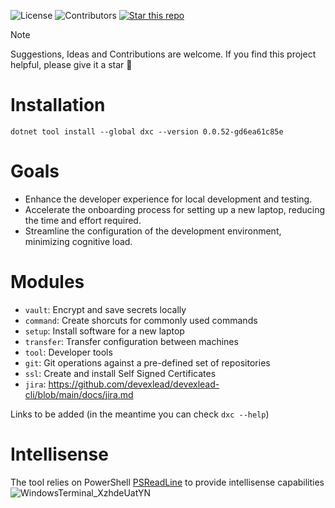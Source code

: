 

![License](https://img.shields.io/badge/license-MIT-blue.svg)
![Contributors](https://img.shields.io/github/contributors/devexlead/devexlead-cli)
[![Star this repo](https://img.shields.io/github/stars/devexlead/devexlead-cli?style=social)](https://github.com/devexlead/devexlead-cli/stargazers)

> [!NOTE]
> Suggestions, Ideas and Contributions are welcome.
> If you find this project helpful, please give it a star 🌟

# Installation

`dotnet tool install --global dxc --version 0.0.52-gd6ea61c85e`

# Goals

- Enhance the developer experience for local development and testing.
- Accelerate the onboarding process for setting up a new laptop, reducing the time and effort required.
- Streamline the configuration of the development environment, minimizing cognitive load.

# Modules

- `vault`: Encrypt and save secrets locally
- `command`: Create shorcuts for commonly used commands
- `setup`: Install software for a new laptop
- `transfer`: Transfer configuration between machines
- `tool`: Developer tools
- `git`: Git operations against a pre-defined set of repositories
- `ssl`: Create and install Self Signed Certificates
- `jira`: https://github.com/devexlead/devexlead-cli/blob/main/docs/jira.md

Links to be added (in the meantime you can check `dxc --help`)

# Intellisense

The tool relies on PowerShell [PSReadLine](https://learn.microsoft.com/en-us/powershell/module/psreadline/) to provide intellisense capabilities
![WindowsTerminal_XzhdeUatYN](https://github.com/user-attachments/assets/288fbce1-6df6-4c90-a48f-436f2604f6d7)
